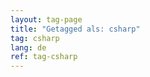 ```yaml
---
layout: tag-page
title: "Getagged als: csharp"  
tag: csharp
lang: de
ref: tag-csharp
---
```

